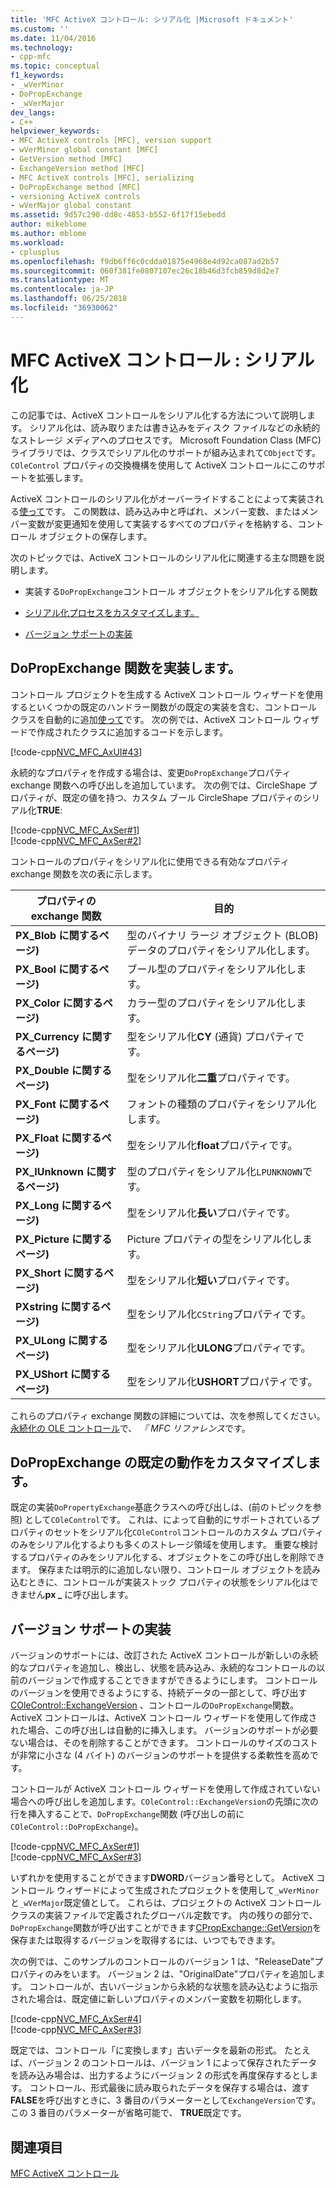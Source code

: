 ```yaml
---
title: 'MFC ActiveX コントロール: シリアル化 |Microsoft ドキュメント'
ms.custom: ''
ms.date: 11/04/2016
ms.technology:
- cpp-mfc
ms.topic: conceptual
f1_keywords:
- _wVerMinor
- DoPropExchange
- _wVerMajor
dev_langs:
- C++
helpviewer_keywords:
- MFC ActiveX controls [MFC], version support
- wVerMinor global constant [MFC]
- GetVersion method [MFC]
- ExchangeVersion method [MFC]
- MFC ActiveX controls [MFC], serializing
- DoPropExchange method [MFC]
- versioning ActiveX controls
- wVerMajor global constant
ms.assetid: 9d57c290-dd8c-4853-b552-6f17f15ebedd
author: mikeblome
ms.author: mblome
ms.workload:
- cplusplus
ms.openlocfilehash: f9db6ff6c0cdda01875e4968e4d92ca087ad2b57
ms.sourcegitcommit: 060f381fe0807107ec26c18b46d3fcb859d8d2e7
ms.translationtype: MT
ms.contentlocale: ja-JP
ms.lasthandoff: 06/25/2018
ms.locfileid: "36930062"
---
```

# <a name="mfc-activex-controls-serializing"></a>MFC ActiveX コントロール : シリアル化
この記事では、ActiveX コントロールをシリアル化する方法について説明します。 シリアル化は、読み取りまたは書き込みをディスク ファイルなどの永続的なストレージ メディアへのプロセスです。 Microsoft Foundation Class (MFC) ライブラリでは、クラスでシリアル化のサポートが組み込まれて`CObject`です。 `COleControl` プロパティの交換機構を使用して ActiveX コントロールにこのサポートを拡張します。  
  
 ActiveX コントロールのシリアル化がオーバーライドすることによって実装される[使って](../mfc/reference/colecontrol-class.md#dopropexchange)です。 この関数は、読み込み中と呼ばれ、メンバー変数、またはメンバー変数が変更通知を使用して実装するすべてのプロパティを格納する、コントロール オブジェクトの保存します。  
  
 次のトピックでは、ActiveX コントロールのシリアル化に関連する主な問題を説明します。  
  
-   実装する`DoPropExchange`コントロール オブジェクトをシリアル化する関数  
  
-   [シリアル化プロセスをカスタマイズします。](#_core_customizing_the_default_behavior_of_dopropexchange)  
  
-   [バージョン サポートの実装](#_core_implementing_version_support)  
  
##  <a name="_core_implementing_the_dopropexchange_function"></a> DoPropExchange 関数を実装します。  
 コントロール プロジェクトを生成する ActiveX コントロール ウィザードを使用するといくつかの既定のハンドラー関数がの既定の実装を含む、コントロール クラスを自動的に追加[使って](../mfc/reference/colecontrol-class.md#dopropexchange)です。 次の例では、ActiveX コントロール ウィザードで作成されたクラスに追加するコードを示します。  
  
 [!code-cpp[NVC_MFC_AxUI#43](../mfc/codesnippet/cpp/mfc-activex-controls-serializing_1.cpp)]  
  
 永続的なプロパティを作成する場合は、変更`DoPropExchange`プロパティ exchange 関数への呼び出しを追加しています。 次の例では、CircleShape プロパティが、既定の値を持つ、カスタム ブール CircleShape プロパティのシリアル化**TRUE**:  
  
 [!code-cpp[NVC_MFC_AxSer#1](../mfc/codesnippet/cpp/mfc-activex-controls-serializing_2.cpp)]  
[!code-cpp[NVC_MFC_AxSer#2](../mfc/codesnippet/cpp/mfc-activex-controls-serializing_3.cpp)]  
  
 コントロールのプロパティをシリアル化に使用できる有効なプロパティ exchange 関数を次の表に示します。  
  
|プロパティの exchange 関数|目的|  
|---------------------------------|-------------|  
|**PX_Blob に関するページ)**|型のバイナリ ラージ オブジェクト (BLOB) データのプロパティをシリアル化します。|  
|**PX_Bool に関するページ)**|ブール型のプロパティをシリアル化します。|  
|**PX_Color に関するページ)**|カラー型のプロパティをシリアル化します。|  
|**PX_Currency に関するページ)**|型をシリアル化**CY** (通貨) プロパティです。|  
|**PX_Double に関するページ)**|型をシリアル化**二重**プロパティです。|  
|**PX_Font に関するページ)**|フォントの種類のプロパティをシリアル化します。|  
|**PX_Float に関するページ)**|型をシリアル化**float**プロパティです。|  
|**PX_IUnknown に関するページ)**|型のプロパティをシリアル化`LPUNKNOWN`です。|  
|**PX_Long に関するページ)**|型をシリアル化**長い**プロパティです。|  
|**PX_Picture に関するページ)**|Picture プロパティの型をシリアル化します。|  
|**PX_Short に関するページ)**|型をシリアル化**短い**プロパティです。|  
|**PXstring に関するページ)**|型をシリアル化`CString`プロパティです。|  
|**PX_ULong に関するページ)**|型をシリアル化**ULONG**プロパティです。|  
|**PX_UShort に関するページ)**|型をシリアル化**USHORT**プロパティです。|  
  
 これらのプロパティ exchange 関数の詳細については、次を参照してください。[永続化の OLE コントロール](../mfc/reference/persistence-of-ole-controls.md)で、 *『 MFC リファレンス*です。  
  
##  <a name="_core_customizing_the_default_behavior_of_dopropexchange"></a> DoPropExchange の既定の動作をカスタマイズします。  
 既定の実装`DoPropertyExchange`基底クラスへの呼び出しは、(前のトピックを参照) として`COleControl`です。 これは、によって自動的にサポートされているプロパティのセットをシリアル化`COleControl`コントロールのカスタム プロパティのみをシリアル化するよりも多くのストレージ領域を使用します。 重要な検討するプロパティのみをシリアル化する、オブジェクトをこの呼び出しを削除できます。 保存または明示的に追加しない限り、コントロール オブジェクトを読み込むときに、コントロールが実装ストック プロパティの状態をシリアル化はできません**px _** に呼び出します。  
  
##  <a name="_core_implementing_version_support"></a> バージョン サポートの実装  
 バージョンのサポートには、改訂された ActiveX コントロールが新しいの永続的なプロパティを追加し、検出し、状態を読み込み、永続的なコントロールの以前のバージョンで作成することできますができるようにします。 コントロールのバージョンを使用できるようにする、持続データの一部として、呼び出す[COleControl::ExchangeVersion](../mfc/reference/colecontrol-class.md#exchangeversion) 、コントロールの`DoPropExchange`関数。 ActiveX コントロールは、ActiveX コントロール ウィザードを使用して作成された場合、この呼び出しは自動的に挿入します。 バージョンのサポートが必要ない場合は、そのを削除することができます。 コントロールのサイズのコストが非常に小さな (4 バイト) のバージョンのサポートを提供する柔軟性を高めです。  
  
 コントロールが ActiveX コントロール ウィザードを使用して作成されていない場合への呼び出しを追加します。`COleControl::ExchangeVersion`の先頭に次の行を挿入することで、`DoPropExchange`関数 (呼び出しの前に`COleControl::DoPropExchange`)。  
  
 [!code-cpp[NVC_MFC_AxSer#1](../mfc/codesnippet/cpp/mfc-activex-controls-serializing_2.cpp)]  
[!code-cpp[NVC_MFC_AxSer#3](../mfc/codesnippet/cpp/mfc-activex-controls-serializing_4.cpp)]  
  
 いずれかを使用することができます**DWORD**バージョン番号として。 ActiveX コントロール ウィザードによって生成されたプロジェクトを使用して`_wVerMinor`と`_wVerMajor`既定値として。 これらは、プロジェクトの ActiveX コントロール クラスの実装ファイルで定義されたグローバル定数です。 内の残りの部分で、`DoPropExchange`関数が呼び出すことができます[CPropExchange::GetVersion](../mfc/reference/cpropexchange-class.md#getversion)を保存または取得するバージョンを取得するには、いつでもできます。  
  
 次の例では、このサンプルのコントロールのバージョン 1 は、"ReleaseDate"プロパティのみをいます。 バージョン 2 は、"OriginalDate"プロパティを追加します。 コントロールが、古いバージョンから永続的な状態を読み込むように指示された場合は、既定値に新しいプロパティのメンバー変数を初期化します。  
  
 [!code-cpp[NVC_MFC_AxSer#4](../mfc/codesnippet/cpp/mfc-activex-controls-serializing_5.cpp)]  
[!code-cpp[NVC_MFC_AxSer#3](../mfc/codesnippet/cpp/mfc-activex-controls-serializing_4.cpp)]  
  
 既定では、コントロール「に変換します」古いデータを最新の形式。 たとえば、バージョン 2 のコントロールは、バージョン 1 によって保存されたデータを読み込み場合は、出力するようにバージョン 2 の形式を再度保存するとします。 コントロール、形式最後に読み取られたデータを保存する場合は、渡す**FALSE**を呼び出すときに、3 番目のパラメーターとして`ExchangeVersion`です。 この 3 番目のパラメーターが省略可能で、 **TRUE**既定です。  
  
## <a name="see-also"></a>関連項目  
 [MFC ActiveX コントロール](../mfc/mfc-activex-controls.md)

